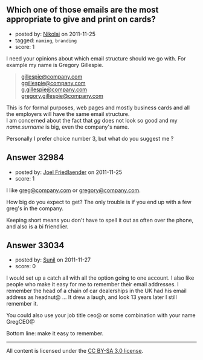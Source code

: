 ## Which one of those emails are the most appropriate to give and print on cards?

- posted by: [Nikolai](https://stackexchange.com/users/-1/13205-nikolai) on 2011-11-25
- tagged: `naming`, `branding`
- score: 1

I need your opinions about which email structure should we go with. For example my name is Gregory Gillespie. 

> gillespie@company.com<br>ggillespie@company.com  <br>g.gillespie@company.com <br>
> gregory.gillespie@company.com

This is for formal purposes, web pages and mostly business cards and all the employers will have the same email structure.
<br> I am concerned about the fact that *gg* does not look so good and my *name.surname* is big, even the company's name.

Personally I prefer choice number 3, but what do you suggest me ?


## Answer 32984

- posted by: [Joel Friedlaender](https://stackexchange.com/users/-1/5543-joel-friedlaender) on 2011-11-25
- score: 1

I like greg@company.com or gregory@company.com.  

How big do you expect to get?  The only trouble is if you end up with a few greg's in the company.

Keeping short means you don't have to spell it out as often over the phone, and also is a bi friendlier.


## Answer 33034

- posted by: [Sunil](https://stackexchange.com/users/-1/14124-sunil) on 2011-11-27
- score: 0

I would set up a catch all with all the option going to one account. I also like people who make it easy for me to remember their email addresses. I remember the head of a chain of car dealerships in the UK had his email address as headnut@ ... It drew a laugh, and look 13 years later I still remember it. 

You could also use your job title ceo@  or some combination with your name GregCEO@ 

Bottom line: make it easy to remember.



---

All content is licensed under the [CC BY-SA 3.0 license](https://creativecommons.org/licenses/by-sa/3.0/).
